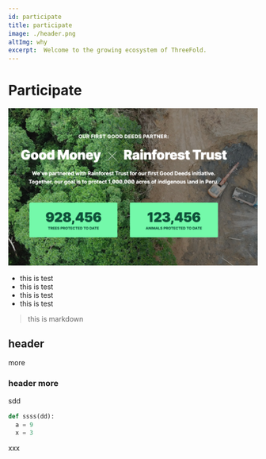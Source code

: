 ```yaml
---
id: participate
title: participate
image: ./header.png
altImg: why
excerpt:  Welcome to the growing ecosystem of ThreeFold.
---
```

# Participate

![](./img/test22.png)

- this is test
- this is test
- this is test
- this is test

> this is markdown

## header

more

### header more

sdd

```python
def ssss(dd):
  a = 9
  x = 3
```

xxx
